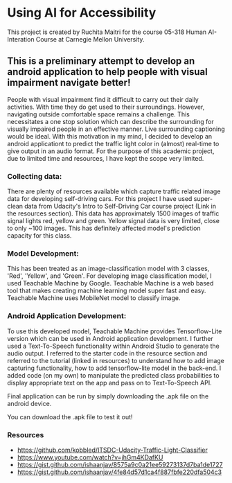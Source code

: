 # Using AI for Accessibility
This project is created by Ruchita Maitri for the course 05-318 Human AI-Interation Course at Carnegie Mellon University.


## This is a preliminary attempt to develop an android application to help people with visual impairment navigate better!

People with visual impairment find it difficult to carry out their daily activities. With time they do get used to their surroundings. However, navigating outside comfortable space remains a challenge. This necessitates a one stop solution which can describe the surrounding for visually impaired people in an effective manner. Live surrounding captioning would be ideal. With this motivation in my mind, I decided to develop an android applicationt to predict the traffic light color in (almost) real-time to give output in an audio format. For the purpose of this academic project, due to limited time and resources, I have kept the scope very limited. 

### Collecting data:
There are plenty of resources available which capture traffic related image data for developing self-driving cars. For this project I have used super-clean data from Udacity's Intro to Self-Driving Car course project (Link in the resources section). This data has approximately 1500 images of traffic signal lights red, yellow and green. Yellow signal data is very limited, close to only ~100 images. This has definitely affected model's prediction capacity for this class.

### Model Development:
This has been treated as an image-classification model with 3 classes, 'Red', 'Yellow', and 'Green'. For developing image classification model, I used Teachable Machine by Google. Teachable Machine is a web based tool that makes creating machine learning model super fast and easy. Teachable Machine uses MobileNet model to classify image. 

### Android Application Development:
To use this developed model, Teachable Machine provides Tensorflow-Lite version which can be used in Android application development. I further used a Text-To-Speech functionality within Android Studio to generate the audio output. I referred to the starter code in the resource section and referred to the tutorial (linked in resources) to understand how to add image capturing functionality, how to add tensorflow-lite model in the back-end. I added code (on my own) to manipulate the predicted class probabilities to display appropriate text on the app and pass on to Text-To-Speech API. 

Final application can be run by simply downloading the .apk file on the android device. 

You can download the .apk file to test it out! 

### Resources
- https://github.com/kobbled/ITSDC-Udacity-Traffic-Light-Classifier
- https://www.youtube.com/watch?v=jhGm4KDafKU
- https://gist.github.com/ishaanjav/8575a9c0a21ee59273137d7ba1de1727
- https://gist.github.com/ishaanjav/4fe84d57d1ca4f887fbfe220dfa504c3



